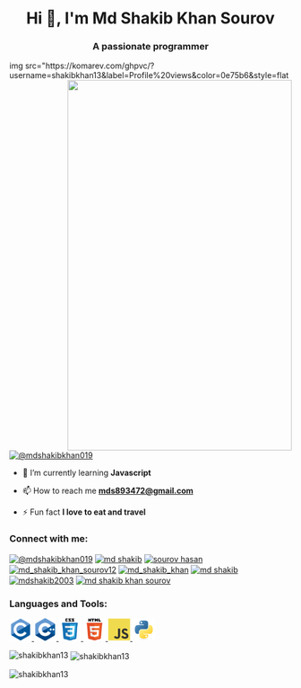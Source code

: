 <h1 align="center">Hi 👋, I'm Md Shakib Khan Sourov</h1>
<h3 align="center">A passionate programmer</h3>
img src="https://komarev.com/ghpvc/?username=shakibkhan13&label=Profile%20views&color=0e75b6&style=flat
<img align="right" src="https://i.gifer.com/origin/f1/f1c839d0b1fd57dd8ee99936bfe7ecc8_w200.webp" width=400 height=660 frameBorder="0" allowFullScreen></img>




<p align="left"> <a href="https://twitter.com/@mdshakibkhan019" target="blank"><img src="https://img.shields.io/twitter/follow/@mdshakibkhan019?logo=twitter&style=for-the-badge" alt="@mdshakibkhan019" /></a> </p>

- 🌱 I’m currently learning **Javascript**

- 📫 How to reach me **mds893472@gmail.com**

- ⚡ Fun fact **I love to eat and travel**

<h3 align="left">Connect with me:</h3>
<p align="left">
<a href="https://twitter.com/@mdshakibkhan019" target="blank"><img align="center" src="https://raw.githubusercontent.com/rahuldkjain/github-profile-readme-generator/master/src/images/icons/Social/twitter.svg" alt="@mdshakibkhan019" height="30" width="40" /></a>
<a href="https://linkedin.com/in/md shakib" target="blank"><img align="center" src="https://raw.githubusercontent.com/rahuldkjain/github-profile-readme-generator/master/src/images/icons/Social/linked-in-alt.svg" alt="md shakib" height="30" width="40" /></a>
<a href="https://fb.com/sourov hasan" target="blank"><img align="center" src="https://raw.githubusercontent.com/rahuldkjain/github-profile-readme-generator/master/src/images/icons/Social/facebook.svg" alt="sourov hasan" height="30" width="40" /></a>
<a href="https://instagram.com/md_shakib_khan_sourov12" target="blank"><img align="center" src="https://raw.githubusercontent.com/rahuldkjain/github-profile-readme-generator/master/src/images/icons/Social/instagram.svg" alt="md_shakib_khan_sourov12" height="30" width="40" /></a>
<a href="https://www.codechef.com/users/md_shakib_khan" target="blank"><img align="center" src="https://cdn.jsdelivr.net/npm/simple-icons@3.1.0/icons/codechef.svg" alt="md_shakib_khan" height="30" width="40" /></a>
<a href="https://www.hackerrank.com/md shakib" target="blank"><img align="center" src="https://raw.githubusercontent.com/rahuldkjain/github-profile-readme-generator/master/src/images/icons/Social/hackerrank.svg" alt="md shakib" height="30" width="40" /></a>
<a href="https://codeforces.com/profile/mdshakib2003" target="blank"><img align="center" src="https://raw.githubusercontent.com/rahuldkjain/github-profile-readme-generator/master/src/images/icons/Social/codeforces.svg" alt="mdshakib2003" height="30" width="40" /></a>
<a href="https://www.leetcode.com/md shakib khan sourov" target="blank"><img align="center" src="https://raw.githubusercontent.com/rahuldkjain/github-profile-readme-generator/master/src/images/icons/Social/leet-code.svg" alt="md shakib khan sourov" height="30" width="40" /></a>
</p>

<h3 align="left">Languages and Tools:</h3>
<p align="left"> <a href="https://www.cprogramming.com/" target="_blank" rel="noreferrer"> <img src="https://raw.githubusercontent.com/devicons/devicon/master/icons/c/c-original.svg" alt="c" width="40" height="40"/> </a> <a href="https://www.w3schools.com/cpp/" target="_blank" rel="noreferrer"> <img src="https://raw.githubusercontent.com/devicons/devicon/master/icons/cplusplus/cplusplus-original.svg" alt="cplusplus" width="40" height="40"/> </a> <a href="https://www.w3schools.com/css/" target="_blank" rel="noreferrer"> <img src="https://raw.githubusercontent.com/devicons/devicon/master/icons/css3/css3-original-wordmark.svg" alt="css3" width="40" height="40"/> </a> <a href="https://www.w3.org/html/" target="_blank" rel="noreferrer"> <img src="https://raw.githubusercontent.com/devicons/devicon/master/icons/html5/html5-original-wordmark.svg" alt="html5" width="40" height="40"/> </a> <a href="https://developer.mozilla.org/en-US/docs/Web/JavaScript" target="_blank" rel="noreferrer"> <img src="https://raw.githubusercontent.com/devicons/devicon/master/icons/javascript/javascript-original.svg" alt="javascript" width="40" height="40"/> </a> <a href="https://www.python.org" target="_blank" rel="noreferrer"> <img src="https://raw.githubusercontent.com/devicons/devicon/master/icons/python/python-original.svg" alt="python" width="40" height="40"/> </a> </p>

<p><img align="left" src="https://github-readme-stats.vercel.app/api/top-langs?username=shakibkhan13&show_icons=true&locale=en&layout=compact" alt="shakibkhan13" /></p>

<p>&nbsp;<img align="center" src="https://github-readme-stats.vercel.app/api?username=shakibkhan13&show_icons=true&locale=en" alt="shakibkhan13" /></p>

<p><img align="center" src="https://github-readme-streak-stats.herokuapp.com/?user=shakibkhan13&" alt="shakibkhan13" /></p>
